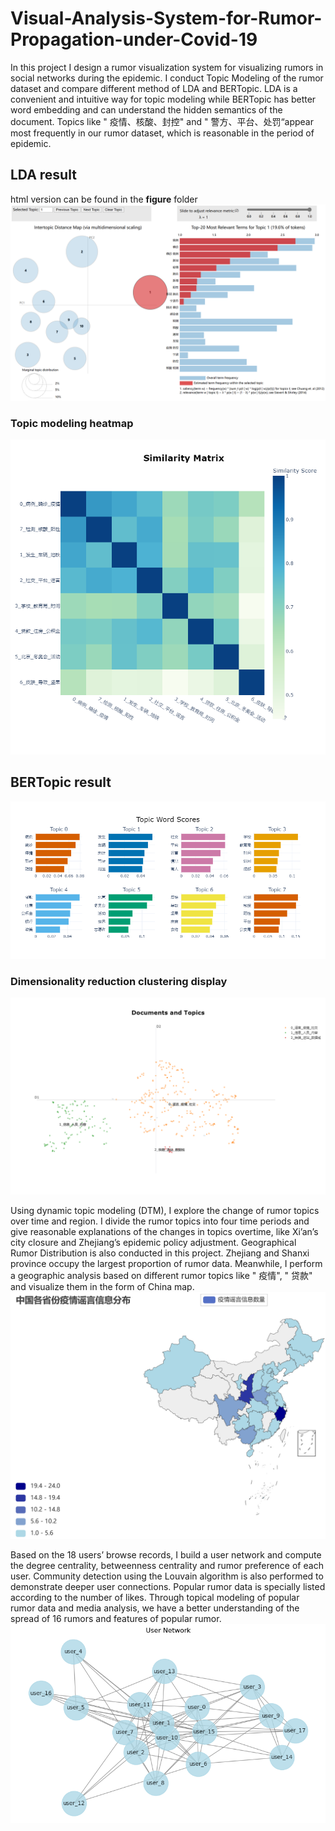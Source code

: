 # Visual-Analysis-System-for-Rumor-Propagation-under-Covid-19

In this project I design a rumor visualization system for visualizing rumors in social networks during the epidemic. I conduct Topic Modeling of the rumor dataset and compare different method of LDA and BERTopic. LDA is a convenient and intuitive way for topic modeling while BERTopic has better word embedding and can understand the hidden semantics of the document. Topics like " 疫情、核酸、封控" and " 警方、平台、处罚“appear most frequently in our rumor dataset, which is reasonable in the period of epidemic.
## LDA result
html version can be found in the **figure** folder
![img](https://github.com/Connor-Shen/Visual-Analysis-System-for-Rumor-Propagation-under-Covid-19/blob/main/figures/1.png)
### Topic modeling heatmap
![img](https://github.com/Connor-Shen/Visual-Analysis-System-for-Rumor-Propagation-under-Covid-19/blob/main/figures/heatmap.png)

## BERTopic result
![img](https://github.com/Connor-Shen/Visual-Analysis-System-for-Rumor-Propagation-under-Covid-19/blob/main/figures/newplot.png)
### Dimensionality reduction clustering display
![img](https://github.com/Connor-Shen/Visual-Analysis-System-for-Rumor-Propagation-under-Covid-19/blob/main/figures/plot.png)

Using dynamic topic modeling (DTM), I explore the change of rumor topics over time and region. I divide the rumor topics into four time periods and give reasonable explanations of the changes in topics overtime, like Xi’an’s city closure and Zhejiang’s epidemic policy adjustment. Geographical Rumor Distribution is also conducted in this project. Zhejiang and Shanxi province occupy the largest proportion of rumor data. Meanwhile, I perform a geographic analysis based on different rumor topics like " 疫情", " 贷款" and visualize them in the form of China map.
![img](https://github.com/Connor-Shen/Visual-Analysis-System-for-Rumor-Propagation-under-Covid-19/blob/main/figures/epidemic.png)

Based on the 18 users’ browse records, I build a user network and compute the degree centrality, betweenness centrality and rumor preference of each user. Community detection using the Louvain algorithm is also performed to demonstrate deeper user connections. Popular rumor data is specially listed according to the number of likes. Through topical modeling of popular rumor data and media analysis, we have a better understanding of the spread of 16 rumors and features of popular rumor.
![img](https://github.com/Connor-Shen/Visual-Analysis-System-for-Rumor-Propagation-under-Covid-19/blob/main/figures/user%20net.png)

